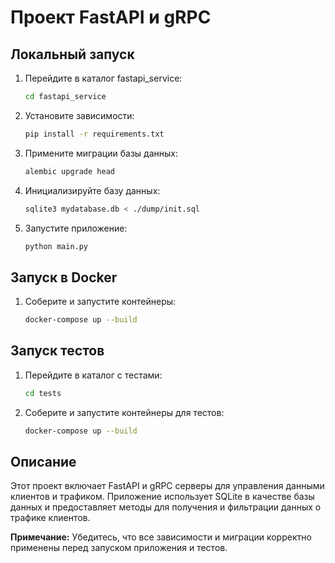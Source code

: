 # Проект FastAPI и gRPC

## Локальный запуск

1. Перейдите в каталог fastapi_service:
    ```bash
    cd fastapi_service
    ```

2. Установите зависимости:
    ```bash
    pip install -r requirements.txt
    ```

3. Примените миграции базы данных:
    ```bash
    alembic upgrade head
    ```

4. Инициализируйте базу данных:
    ```bash
    sqlite3 mydatabase.db < ./dump/init.sql
    ```

5. Запустите приложение:
    ```bash
    python main.py
    ```

## Запуск в Docker

1. Соберите и запустите контейнеры:
    ```bash
    docker-compose up --build
    ```

## Запуск тестов

1. Перейдите в каталог с тестами:
    ```bash
    cd tests
    ```

2. Соберите и запустите контейнеры для тестов:
    ```bash
    docker-compose up --build
    ```

## Описание

Этот проект включает FastAPI и gRPC серверы для управления данными клиентов и трафиком. Приложение использует SQLite в качестве базы данных и предоставляет методы для получения и фильтрации данных о трафике клиентов.

**Примечание:** Убедитесь, что все зависимости и миграции корректно применены перед запуском приложения и тестов.
